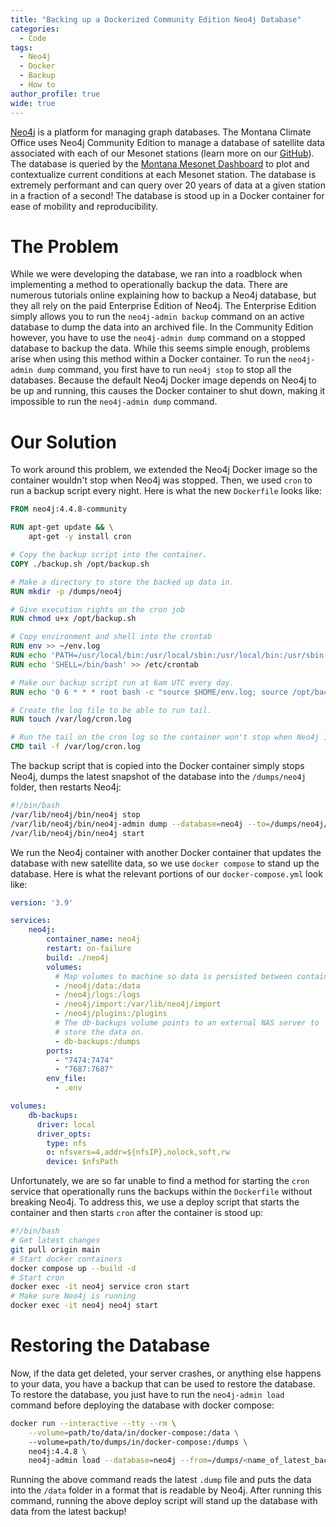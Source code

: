 ```yaml
---
title: "Backing up a Dockerized Community Edition Neo4j Database"
categories:
  - Code
tags:
  - Neo4j
  - Docker
  - Backup
  - How to
author_profile: true
wide: true
---
```


[Neo4j](https://neo4j.com/) is a platform for managing graph databases. The Montana Climate Office uses Neo4j Community Edition to manage a database of satellite data associated with each of our Mesonet stations (learn more on our [GitHub](https://github.com/mt-climate-office/mt-mesonet-satellite)). The database is queried by the [Montana Mesonet Dashboard](https://mesonet.climate.umt.edu/dash/) to plot and contextualize current conditions at each Mesonet station. The database is extremely performant and can query over 20 years of data at a given station in a fraction of a second! The database is stood up in a Docker container for ease of mobility and reproducibility. 

# The Problem
While we were developing the database, we ran into a roadblock when implementing a method to operationally backup the data. There are numerous tutorials online explaining how to backup a Neo4j database, but they all rely on the paid Enterprise Edition of Neo4j. The Enterprise Edition simply allows you to run the `neo4j-admin backup` command on an active database to dump the data into an archived file. In the Community Edition however, you have to use the `neo4j-admin dump` command on a stopped database to backup the data. While this seems simple enough, problems arise when using this method within a Docker container. To run the `neo4j-admin dump` command, you first have to run `neo4j stop` to stop all the databases. Because the default Neo4j Docker image depends on Neo4j to be up and running, this causes the Docker container to shut down, making it impossible to run the `neo4j-admin dump` command. 

# Our Solution
To work around this problem, we extended the Neo4j Docker image so the container wouldn't stop when Neo4j was stopped. Then, we used `cron` to run a backup script every night. Here is what the new `Dockerfile` looks like: 
```dockerfile 
FROM neo4j:4.4.8-community

RUN apt-get update && \
    apt-get -y install cron 

# Copy the backup script into the container. 
COPY ./backup.sh /opt/backup.sh

# Make a directory to store the backed up data in. 
RUN mkdir -p /dumps/neo4j

# Give execution rights on the cron job
RUN chmod u+x /opt/backup.sh

# Copy environment and shell into the crontab
RUN env >> ~/env.log
RUN echo 'PATH=/usr/local/bin:/usr/local/sbin:/usr/local/bin:/usr/sbin:/usr/bin:/sbin:/bin' > /etc/crontab
RUN echo 'SHELL=/bin/bash' >> /etc/crontab

# Make our backup script run at 6am UTC every day.
RUN echo '0 6 * * * root bash -c "source $HOME/env.log; source /opt/backup.sh"' >> /etc/crontab

# Create the log file to be able to run tail.
RUN touch /var/log/cron.log

# Run the tail on the cron log so the container won't stop when Neo4j is stopped. 
CMD tail -f /var/log/cron.log
```

The backup script that is copied into the Docker container simply stops Neo4j, dumps the latest snapshot of the database into the `/dumps/neo4j` folder, then restarts Neo4j: 
```bash
#!/bin/bash
/var/lib/neo4j/bin/neo4j stop
/var/lib/neo4j/bin/neo4j-admin dump --database=neo4j --to=/dumps/neo4j/backup_$(date +%Y%m%d%H%M).dump
/var/lib/neo4j/bin/neo4j start
```

We run the Neo4j container with another Docker container that updates the database with new satellite data, so we use `docker compose` to stand up the database. Here is what the relevant portions of our `docker-compose.yml` look like: 

```yaml
version: '3.9'

services:
    neo4j:
        container_name: neo4j
        restart: on-failure
        build: ./neo4j
        volumes:
          # Map volumes to machine so data is persisted between containers.
          - /neo4j/data:/data 
          - /neo4j/logs:/logs 
          - /neo4j/import:/var/lib/neo4j/import 
          - /neo4j/plugins:/plugins
          # The db-backups volume points to an external NAS server to 
          # store the data on. 
          - db-backups:/dumps
        ports:
          - "7474:7474"
          - "7687:7687"
        env_file:
          - .env

volumes:
    db-backups:
      driver: local
      driver_opts:
        type: nfs
        o: nfsvers=4,addr=${nfsIP},nolock,soft,rw
        device: $nfsPath
```

Unfortunately, we are so far unable to find a method for starting the `cron` service that operationally runs the backups within the `Dockerfile` without breaking Neo4j. To address this, we use a deploy script that starts the container and then starts `cron` after the container is stood up: 
```bash
#!/bin/bash
# Get latest changes
git pull origin main
# Start docker containers
docker compose up --build -d
# Start cron
docker exec -it neo4j service cron start
# Make sure Neo4j is running
docker exec -it neo4j neo4j start
```

# Restoring the Database
Now, if the data get deleted, your server crashes, or anything else happens to your data, you have a backup that can be used to restore the database. To restore the database, you just have to run the `neo4j-admin load` command before deploying the database with docker compose:

```bash
docker run --interactive --tty --rm \
    --volume=path/to/data/in/docker-compose:/data \ 
    --volume=path/to/dumps/in/docker-compose:/dumps \ 
    neo4j:4.4.8 \
    neo4j-admin load --database=neo4j --from=/dumps/<name_of_latest_backup>.dump
```
Running the above command reads the latest `.dump` file and puts the data into the `/data` folder in a format that is readable by Neo4j. After running this command, running the above deploy script will stand up the database with data from the latest backup! 